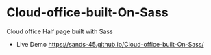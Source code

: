 # Cloud-office-built-On-Sass
Cloud office Half page built with Sass
- Live Demo https://sands-45.github.io/Cloud-office-built-On-Sass/
